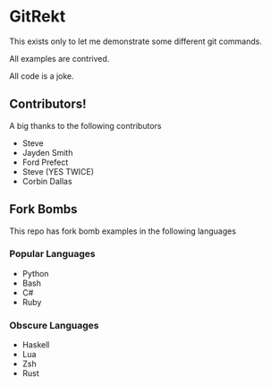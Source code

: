 # GitRekt

This exists only to let me demonstrate some different git commands. 

All examples are contrived. 

All code is a joke. 

## Contributors!
A big thanks to the following contributors
* Steve
* Jayden Smith
* Ford Prefect
* Steve (YES TWICE)
* Corbin Dallas

## Fork Bombs
This repo has fork bomb examples in the following languages
### Popular Languages
* Python
* Bash
* C#
* Ruby
### Obscure Languages
* Haskell
* Lua
* Zsh
* Rust